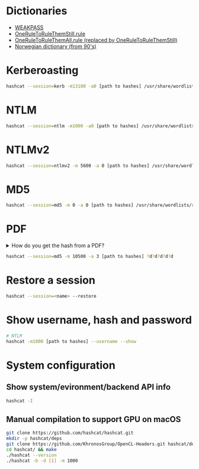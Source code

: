 # Dictionaries
- [WEAKPASS](https://weakpass.com/)
- [OneRuleToRuleThemStill.rule](https://github.com/stealthsploit/OneRuleToRuleThemStill)
- [OneRuleToRuleThemAll.rule (replaced by OneRuleToRuleThemStill)](https://github.com/NotSoSecure/password_cracking_rules)
- [Norwegian dictionary (from 90's)](https://www.cs.cmu.edu/afs/cs/project/ai-repository/ai/areas/nlp/corpora/ota/)

# Kerberoasting
```sh
hashcat --session=kerb -m13100 -a0 [path to hashes] /usr/share/wordlists/rockyou.txt
```

# NTLM
```sh
hashcat --session=ntlm -m1000 -a0 [path to hashes] /usr/share/wordlists/rockyou.txt -r OneRuleToRuleThemStill.rule
```

# NTLMv2
```sh
hashcat --session=ntlmv2 -m 5600 -a 0 [path to hashes] /usr/share/wordlists/rockyou.txt 
```

# MD5
```sh
hashcat --session=md5 -m 0 -a 0 [path to hashes] /usr/share/wordlists/rockyou.txt 
```

# PDF
<details><summary>How do you get the hash from a PDF?</summary>
<p>

* [pdf2hashcat.py](https://github.com/stricture/hashstack-server-plugin-hashcat/blob/master/scrapers/pdf2hashcat.py)

```sh
./pdf2hashcat.py ./file.pdf > [path to hashes]
```

</p>
</details>

```sh
hashcat --session=md5 -m 10500 -a 3 [path to hashes] ?d?d?d?d?d
```

# Restore a session
```sh
hashcat --session=<name> --restore
```

# Show username, hash and password
```sh
# NTLM
hashcat -m1000 [path to hashes] --username --show
```

# System configuration

## Show system/evironment/backend API info
```sh
hashcat -I
```

## Manual compilation to support GPU on macOS
```sh
git clone https://github.com/hashcat/hashcat.git
mkdir -p hashcat/deps
git clone https://github.com/KhronosGroup/OpenCL-Headers.git hashcat/deps/OpenCL
cd hashcat/ && make
./hashcat --version
./hashcat -b -d [1] -m 1000
```
